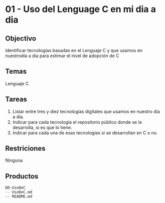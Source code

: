 # 01 - Uso del Lenguage C en mi dia a dia

## Objectivo

Identificar  tecnologías  basadas  en  el  Lenguaje  C  y  que  usamos  en  nuestrodía a día para estimar el nivel de adopción de C

## Temas

Lenguaje C


## Tareas

1. Listar entre tres y diez tecnologías digitales que usamos en nuestro día a día.
2. Indicar para cada tecnología el repositorio público donde se la desarrolla, si es que lo tiene.
3. Indicar para cada una de esas tecnologías si se desarrollan en C o no.

## Restriciones

Ninguna

## Productos

```
DD-UsoDeC
-- UsoDeC.md
-- README.md
```
